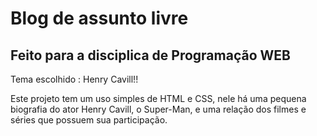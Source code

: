 <h1>Blog de assunto livre</h1>
<h2>Feito para a disciplica de Programação WEB</h2>
  
<p>Tema escolhido : Henry Cavill!!</p>

<p>Este projeto tem um uso simples de HTML e CSS, nele há uma pequena biografia do ator Henry Cavill, o Super-Man, e uma relação dos filmes e séries que possuem sua participação.</p>
